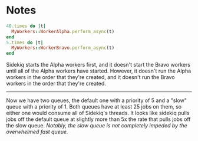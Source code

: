 Notes
=====

~~~rb
40.times do |t|
  MyWorkers::WorkerAlpha.perform_async(t)
end
5.times do |t|
  MyWorkers::WorkerBravo.perform_async(t)
end
~~~

Sidekiq starts the Alpha workers first, and it doesn't start the Bravo workers until all of the Alpha workers have started. However, it doesn't run the Alpha workers in the order that they're created, and it doesn't run the Bravo workers in the order that they're created.

- - -

Now we have two queues, the default one with a priority of 5 and a "slow" queue with a priority of 1. Both queues have at least 25 jobs on them, so either one would consume all of Sidekiq's threads. It looks like sidekiq pulls jobs off the default queue at slightly more than 5x the rate that pulls jobs off the slow queue. _Notably, the slow queue is not completely impeded by the overwhelmed fast queue._
